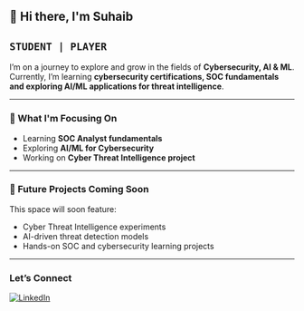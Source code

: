 ## 👋 Hi there, I'm Suhaib

    
**`STUDENT | PLAYER`**
---
I’m on a journey to explore and grow in the fields of **Cybersecurity, AI & ML**.  
Currently, I’m learning **cybersecurity certifications, SOC fundamentals and exploring AI/ML applications for threat intelligence**.

---

### 🌱 What I'm Focusing On
- Learning **SOC Analyst fundamentals**  
- Exploring **AI/ML for Cybersecurity**  
- Working on **Cyber Threat Intelligence project**

---

### 🚀 Future Projects Coming Soon
This space will soon feature:  
- Cyber Threat Intelligence experiments  
- AI-driven threat detection models  
- Hands-on SOC and cybersecurity learning projects

---

### Let’s Connect  
<a href="https://www.linkedin.com/in/suhaib-faiyazuddin/" target="blank">
  <img src="https://skillicons.dev/icons?i=linkedin" alt="LinkedIn" />
</a>
